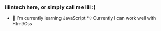 ### lilintech here, or simply call me lili :)



* 🔭 I’m currently learning 
  JavaScript
*💡 Currently I can work well with
  Html/Css

